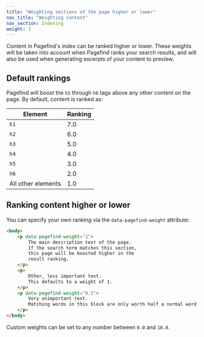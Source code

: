 ```yaml
---
title: "Weighting sections of the page higher or lower"
nav_title: "Weighting content"
nav_section: Indexing
weight: 3
---
```


Content in Pagefind's index can be ranked higher or lower. These weights will be taken into account when Pagefind ranks your search results, and will also be used when generating excerpts of your content to preview.

## Default rankings

Pagefind will boost the `h1` through `h6` tags above any other content on the page. By default, content is ranked as:

| Element            | Ranking |
|--------------------|---------|
| `h1`               | 7.0     |
| `h2`               | 6.0     |
| `h3`               | 5.0     |
| `h4`               | 4.0     |
| `h5`               | 3.0     |
| `h6`               | 2.0     |
| All other elements | 1.0     |

## Ranking content higher or lower

You can specify your own ranking via the `data-pagefind-weight` attribute:

```html
<body>
    <p data-pagefind-weight="2">
        The main description text of the page.
        If the search term matches this section,
        this page will be boosted higher in the
        result ranking.
    </p>
    <p>
        Other, less important text.
        This defaults to a weight of 1.
    </p>
    <p data-pagefind-weight="0.5">
        Very unimportant text.
        Matching words in this block are only worth half a normal word.
    </p>
</body>
```

Custom weights can be set to any number between `0.0` and `10.0`. 
